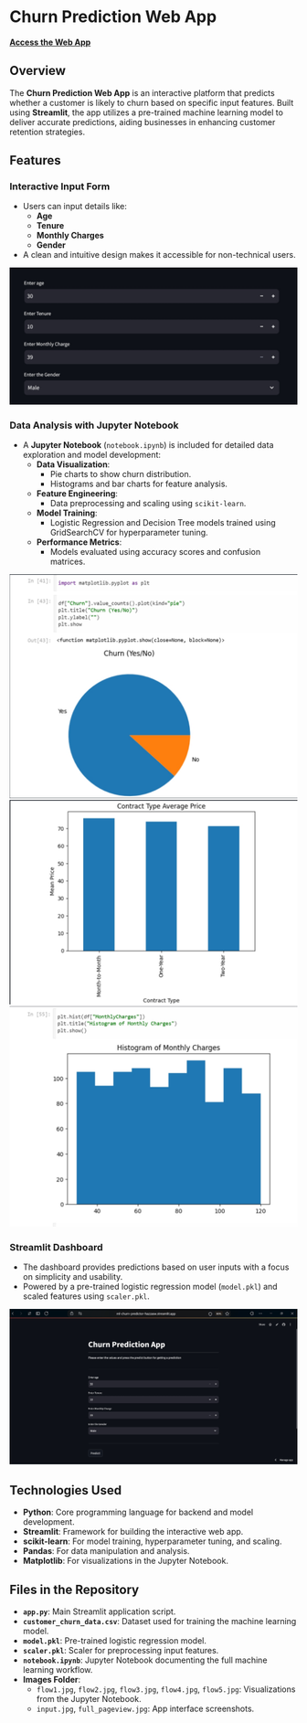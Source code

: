 # Churn Prediction Web App

[**Access the Web App**](https://ml-churn-predictor-hazzasw.streamlit.app/)

## Overview
The **Churn Prediction Web App** is an interactive platform that predicts whether a customer is likely to churn based on specific input features. Built using **Streamlit**, the app utilizes a pre-trained machine learning model to deliver accurate predictions, aiding businesses in enhancing customer retention strategies.

## Features

### **Interactive Input Form**
- Users can input details like:
  - **Age**
  - **Tenure**
  - **Monthly Charges**
  - **Gender**
- A clean and intuitive design makes it accessible for non-technical users.

![Input Form](input.jpg)

### **Data Analysis with Jupyter Notebook**
- A **Jupyter Notebook** (`notebook.ipynb`) is included for detailed data exploration and model development:
  - **Data Visualization**:
    - Pie charts to show churn distribution.
    - Histograms and bar charts for feature analysis.
  - **Feature Engineering**:
    - Data preprocessing and scaling using `scikit-learn`.
  - **Model Training**:
    - Logistic Regression and Decision Tree models trained using GridSearchCV for hyperparameter tuning.
  - **Performance Metrics**:
    - Models evaluated using accuracy scores and confusion matrices.

![Data Visualization - Churn Distribution](flow1.jpg)
![Data Visualization - Contract Type Analysis](flow2.jpg)
![Monthly Charges Histogram](flow3.jpg)

### **Streamlit Dashboard**
- The dashboard provides predictions based on user inputs with a focus on simplicity and usability.
- Powered by a pre-trained logistic regression model (`model.pkl`) and scaled features using `scaler.pkl`.

![Full App View](full_pageview.jpg)

## Technologies Used
- **Python**: Core programming language for backend and model development.
- **Streamlit**: Framework for building the interactive web app.
- **scikit-learn**: For model training, hyperparameter tuning, and scaling.
- **Pandas**: For data manipulation and analysis.
- **Matplotlib**: For visualizations in the Jupyter Notebook.

## Files in the Repository
- **`app.py`**: Main Streamlit application script.
- **`customer_churn_data.csv`**: Dataset used for training the machine learning model.
- **`model.pkl`**: Pre-trained logistic regression model.
- **`scaler.pkl`**: Scaler for preprocessing input features.
- **`notebook.ipynb`**: Jupyter Notebook documenting the full machine learning workflow.
- **Images Folder**:
  - `flow1.jpg`, `flow2.jpg`, `flow3.jpg`, `flow4.jpg`, `flow5.jpg`: Visualizations from the Jupyter Notebook.
  - `input.jpg`, `full_pageview.jpg`: App interface screenshots.
